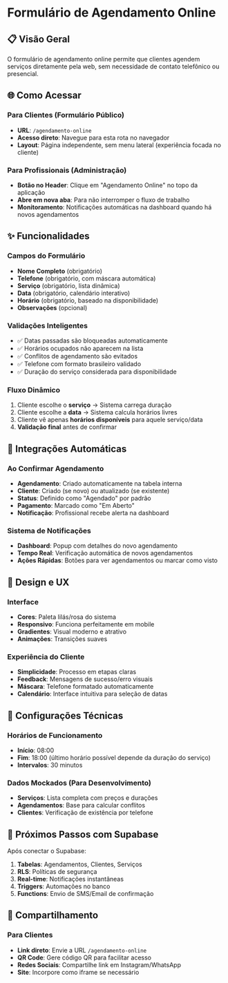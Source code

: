 # Formulário de Agendamento Online

## 📋 Visão Geral

O formulário de agendamento online permite que clientes agendem serviços diretamente pela web, sem necessidade de contato telefônico ou presencial.

## 🌐 Como Acessar

### Para Clientes (Formulário Público)
- **URL**: `/agendamento-online`
- **Acesso direto**: Navegue para esta rota no navegador
- **Layout**: Página independente, sem menu lateral (experiência focada no cliente)

### Para Profissionais (Administração)
- **Botão no Header**: Clique em "Agendamento Online" no topo da aplicação
- **Abre em nova aba**: Para não interromper o fluxo de trabalho
- **Monitoramento**: Notificações automáticas na dashboard quando há novos agendamentos

## ✨ Funcionalidades

### Campos do Formulário
- **Nome Completo** (obrigatório)
- **Telefone** (obrigatório, com máscara automática)
- **Serviço** (obrigatório, lista dinâmica)
- **Data** (obrigatório, calendário interativo)
- **Horário** (obrigatório, baseado na disponibilidade)
- **Observações** (opcional)

### Validações Inteligentes
- ✅ Datas passadas são bloqueadas automaticamente
- ✅ Horários ocupados não aparecem na lista
- ✅ Conflitos de agendamento são evitados
- ✅ Telefone com formato brasileiro validado
- ✅ Duração do serviço considerada para disponibilidade

### Fluxo Dinâmico
1. Cliente escolhe o **serviço** → Sistema carrega duração
2. Cliente escolhe a **data** → Sistema calcula horários livres
3. Cliente vê apenas **horários disponíveis** para aquele serviço/data
4. **Validação final** antes de confirmar

## 🔄 Integrações Automáticas

### Ao Confirmar Agendamento
- **Agendamento**: Criado automaticamente na tabela interna
- **Cliente**: Criado (se novo) ou atualizado (se existente)
- **Status**: Definido como "Agendado" por padrão
- **Pagamento**: Marcado como "Em Aberto"
- **Notificação**: Profissional recebe alerta na dashboard

### Sistema de Notificações
- **Dashboard**: Popup com detalhes do novo agendamento
- **Tempo Real**: Verificação automática de novos agendamentos
- **Ações Rápidas**: Botões para ver agendamentos ou marcar como visto

## 🎨 Design e UX

### Interface
- **Cores**: Paleta lilás/rosa do sistema
- **Responsivo**: Funciona perfeitamente em mobile
- **Gradientes**: Visual moderno e atrativo
- **Animações**: Transições suaves

### Experiência do Cliente
- **Simplicidade**: Processo em etapas claras
- **Feedback**: Mensagens de sucesso/erro visuais
- **Máscara**: Telefone formatado automaticamente
- **Calendário**: Interface intuitiva para seleção de datas

## 🔧 Configurações Técnicas

### Horários de Funcionamento
- **Início**: 08:00
- **Fim**: 18:00 (último horário possível depende da duração do serviço)
- **Intervalos**: 30 minutos

### Dados Mockados (Para Desenvolvimento)
- **Serviços**: Lista completa com preços e durações
- **Agendamentos**: Base para calcular conflitos
- **Clientes**: Verificação de existência por telefone

## 🚀 Próximos Passos com Supabase

Após conectar o Supabase:
1. **Tabelas**: Agendamentos, Clientes, Serviços
2. **RLS**: Políticas de segurança
3. **Real-time**: Notificações instantâneas
4. **Triggers**: Automações no banco
5. **Functions**: Envio de SMS/Email de confirmação

## 📱 Compartilhamento

### Para Clientes
- **Link direto**: Envie a URL `/agendamento-online`
- **QR Code**: Gere código QR para facilitar acesso
- **Redes Sociais**: Compartilhe link em Instagram/WhatsApp
- **Site**: Incorpore como iframe se necessário